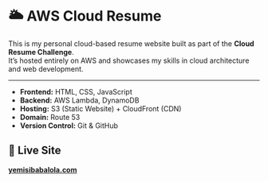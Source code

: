 # 🌥️ AWS Cloud Resume

This is my personal cloud-based resume website built as part of the **Cloud Resume Challenge**.  
It’s hosted entirely on AWS and showcases my skills in cloud architecture and web development.

---
- **Frontend:** HTML, CSS, JavaScript  
- **Backend:** AWS Lambda, DynamoDB  
- **Hosting:** S3 (Static Website) + CloudFront (CDN)  
- **Domain:** Route 53  
- **Version Control:** Git & GitHub

## 📍 Live Site
[**yemisibabalola.com**](https://yemisibabalola.com)
